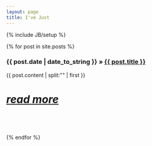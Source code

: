 ```yaml
---
layout: page
title: I've Just
---
```

{% include JB/setup %}

<div>
  {% for post in site.posts %}
    <div class="span8 searchable" style="padding-bottom: 2em;" data-index="{{ post.tags }}">
		<h3>{{ post.date | date_to_string }} &raquo; <a href="{{ BASE_PATH }}{{ post.url }}">{{ post.title }}</a></h3>
		<summary>{{ post.content | split:"<!--more-->" | first }}</summary>
 		<div style="font-size: 200%;"><a href="{{ BASE_PATH }}{{ post.url }}"><h5>read more</h5></a></div>
     </div>
  {% endfor %}
</div>
